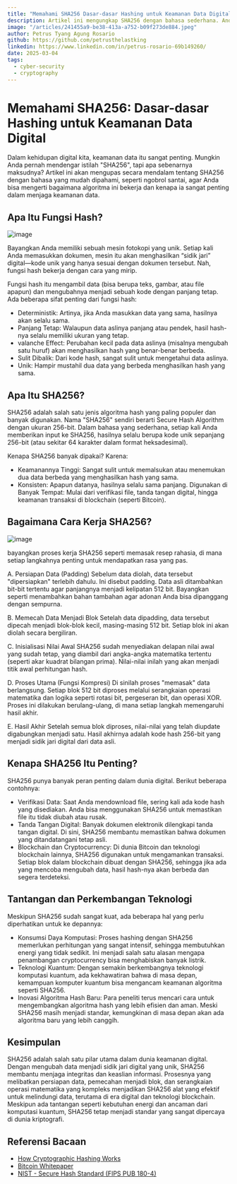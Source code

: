 ```yaml
---
title: "Memahami SHA256 Dasar-dasar Hashing untuk Keamanan Data Digital"
description: Artikel ini mengungkap SHA256 dengan bahasa sederhana. Anda akan memahami cara kerja, manfaat, dan tantangan algoritma hashing yang menjadi kunci keamanan data digital dan teknologi blockchain.
image: "/articles/241455a9-be38-413a-a752-b09f273de884.jpeg"
author: Petrus Tyang Agung Rosario
github: https://github.com/petrusthelastking
linkedin: https://www.linkedin.com/in/petrus-rosario-69b149260/
date: 2025-03-04
tags:
  - cyber-security
  - cryptography
---
```


# Memahami SHA256: Dasar-dasar Hashing untuk Keamanan Data Digital
Dalam kehidupan digital kita, keamanan data itu sangat penting. Mungkin Anda pernah mendengar istilah "SHA256", tapi apa sebenarnya maksudnya? Artikel ini akan mengupas secara mendalam tentang SHA256 dengan bahasa yang mudah dipahami, seperti ngobrol santai, agar Anda bisa mengerti bagaimana algoritma ini bekerja dan kenapa ia sangat penting dalam menjaga keamanan data.

## Apa Itu Fungsi Hash?
![image](https://hackmd.io/_uploads/ryDs6Ioqkg.png)

Bayangkan Anda memiliki sebuah mesin fotokopi yang unik. Setiap kali Anda memasukkan dokumen, mesin itu akan menghasilkan “sidik jari” digital—kode unik yang hanya sesuai dengan dokumen tersebut. Nah, fungsi hash bekerja dengan cara yang mirip.

Fungsi hash itu mengambil data (bisa berupa teks, gambar, atau file apapun) dan mengubahnya menjadi sebuah kode dengan panjang tetap. Ada beberapa sifat penting dari fungsi hash:

- Deterministik: Artinya, jika Anda masukkan data yang sama, hasilnya akan selalu sama.
- Panjang Tetap: Walaupun data aslinya panjang atau pendek, hasil hash-nya selalu memiliki ukuran yang tetap.
- valanche Effect: Perubahan kecil pada data aslinya (misalnya mengubah satu huruf) akan menghasilkan hash yang benar-benar berbeda.
- Sulit Dibalik: Dari kode hash, sangat sulit untuk mengetahui data aslinya.
- Unik: Hampir mustahil dua data yang berbeda menghasilkan hash yang sama.

## Apa Itu SHA256?
SHA256 adalah salah satu jenis algoritma hash yang paling populer dan banyak digunakan. Nama "SHA256" sendiri berarti Secure Hash Algorithm dengan ukuran 256-bit. Dalam bahasa yang sederhana, setiap kali Anda memberikan input ke SHA256, hasilnya selalu berupa kode unik sepanjang 256-bit (atau sekitar 64 karakter dalam format heksadesimal).

Kenapa SHA256 banyak dipakai? Karena:

- Keamanannya Tinggi: Sangat sulit untuk memalsukan atau menemukan dua data berbeda yang menghasilkan hash yang sama.
- Konsisten: Apapun datanya, hasilnya selalu sama panjang.
Digunakan di Banyak Tempat: Mulai dari verifikasi file, tanda tangan digital, hingga keamanan transaksi di blockchain (seperti Bitcoin).

## Bagaimana Cara Kerja SHA256?
![image](https://hackmd.io/_uploads/r1qFC8scke.png)

bayangkan proses kerja SHA256 seperti memasak resep rahasia, di mana setiap langkahnya penting untuk mendapatkan rasa yang pas.

A. Persiapan Data (Padding)
Sebelum data diolah, data tersebut "dipersiapkan" terlebih dahulu. Ini disebut padding. Data asli ditambahkan bit-bit tertentu agar panjangnya menjadi kelipatan 512 bit. Bayangkan seperti menambahkan bahan tambahan agar adonan Anda bisa dipanggang dengan sempurna.

B. Memecah Data Menjadi Blok
Setelah data dipadding, data tersebut dipecah menjadi blok-blok kecil, masing-masing 512 bit. Setiap blok ini akan diolah secara bergiliran.

C. Inisialisasi Nilai Awal
SHA256 sudah menyediakan delapan nilai awal yang sudah tetap, yang diambil dari angka-angka matematika tertentu (seperti akar kuadrat bilangan prima). Nilai-nilai inilah yang akan menjadi titik awal perhitungan hash.

D. Proses Utama (Fungsi Kompresi)
Di sinilah proses "memasak" data berlangsung. Setiap blok 512 bit diproses melalui serangkaian operasi matematika dan logika seperti rotasi bit, pergeseran bit, dan operasi XOR. Proses ini dilakukan berulang-ulang, di mana setiap langkah memengaruhi hasil akhir.

E. Hasil Akhir
Setelah semua blok diproses, nilai-nilai yang telah diupdate digabungkan menjadi satu. Hasil akhirnya adalah kode hash 256-bit yang menjadi sidik jari digital dari data asli.

## Kenapa SHA256 Itu Penting?
SHA256 punya banyak peran penting dalam dunia digital. Berikut beberapa contohnya:

- Verifikasi Data: Saat Anda mendownload file, sering kali ada kode hash yang disediakan. Anda bisa menggunakan SHA256 untuk memastikan file itu tidak diubah atau rusak.
- Tanda Tangan Digital: Banyak dokumen elektronik dilengkapi tanda tangan digital. Di sini, SHA256 membantu memastikan bahwa dokumen yang ditandatangani tetap asli.
- Blockchain dan Cryptocurrency: Di dunia Bitcoin dan teknologi blockchain lainnya, SHA256 digunakan untuk mengamankan transaksi. Setiap blok dalam blockchain dibuat dengan SHA256, sehingga jika ada yang mencoba mengubah data, hasil hash-nya akan berbeda dan segera terdeteksi.

## Tantangan dan Perkembangan Teknologi
Meskipun SHA256 sudah sangat kuat, ada beberapa hal yang perlu diperhatikan untuk ke depannya:

- Konsumsi Daya Komputasi: Proses hashing dengan SHA256 memerlukan perhitungan yang sangat intensif, sehingga membutuhkan energi yang tidak sedikit. Ini menjadi salah satu alasan mengapa penambangan cryptocurrency bisa menghabiskan banyak listrik.
- Teknologi Kuantum: Dengan semakin berkembangnya teknologi komputasi kuantum, ada kekhawatiran bahwa di masa depan, kemampuan komputer kuantum bisa mengancam keamanan algoritma seperti SHA256.
- Inovasi Algoritma Hash Baru: Para peneliti terus mencari cara untuk mengembangkan algoritma hash yang lebih efisien dan aman. Meski SHA256 masih menjadi standar, kemungkinan di masa depan akan ada algoritma baru yang lebih canggih.

## Kesimpulan
SHA256 adalah salah satu pilar utama dalam dunia keamanan digital. Dengan mengubah data menjadi sidik jari digital yang unik, SHA256 membantu menjaga integritas dan keaslian informasi. Prosesnya yang melibatkan persiapan data, pemecahan menjadi blok, dan serangkaian operasi matematika yang kompleks menjadikan SHA256 alat yang efektif untuk melindungi data, terutama di era digital dan teknologi blockchain. Meskipun ada tantangan seperti kebutuhan energi dan ancaman dari komputasi kuantum, SHA256 tetap menjadi standar yang sangat dipercaya di dunia kriptografi.

## Referensi Bacaan
- [How Cryptographic Hashing Works](https://www.scoredetect.com/blog/posts/securing-digital-assets-with-cryptographic-hashing-explained#:~:text=A%20cryptographic%20hash%20function%20is,data%20from%20the%20hash%20value.)
- [Bitcoin Whitepaper](https://bitcoin.org/bitcoin.pdf)
- [NIST - Secure Hash Standard (FIPS PUB 180-4)](https://nvlpubs.nist.gov/nistpubs/FIPS/NIST.FIPS.180-4.pdf)